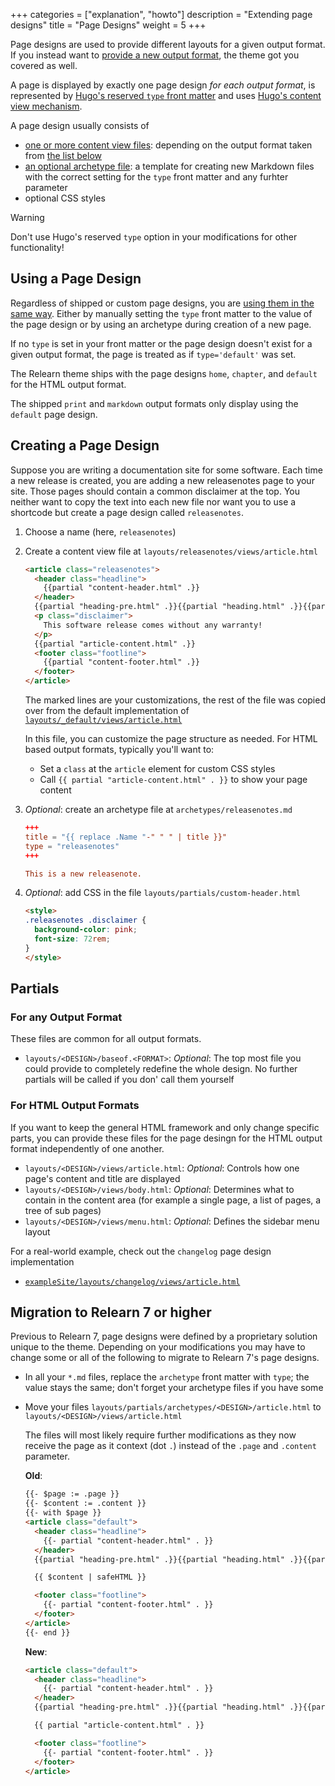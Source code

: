 +++
categories = ["explanation", "howto"]
description = "Extending page designs"
title = "Page Designs"
weight = 5
+++

Page designs are used to provide different layouts for a given output format. If you instead want to [provide a new output format](configuration/customization/outputformats), the theme got you covered as well.

A page is displayed by exactly one page design _for each output format_, is represented by [Hugo's reserved `type` front matter](https://gohugo.io/content-management/front-matter/#type) and uses [Hugo's content view mechanism](https://gohugo.io/templates/types/#content-view).

A page design usually consists of

- [one or more content view files](https://gohugo.io/templates/types/#content-view): depending on the output format taken from [the list below](#partials)
- [an optional archetype file](https://gohugo.io/content-management/archetypes/): a template for creating new Markdown files with the correct setting for the `type` front matter and any furhter parameter
- optional CSS styles

> [!warning]
> Don't use Hugo's reserved `type` option in your modifications for other functionality!

## Using a Page Design

Regardless of shipped or custom page designs, you are [using them in the same way](authoring/frontmatter/designs). Either by manually setting the `type` front matter to the value of the page design or by using an archetype during creation of a new page.

If no `type` is set in your front matter or the page design doesn't exist for a given output format, the page is treated as if `type='default'` was set.

The Relearn theme ships with the page designs `home`, `chapter`, and `default` for the HTML output format.

The shipped `print` and `markdown` output formats only display using the `default` page design.

## Creating a Page Design

Suppose you are writing a documentation site for some software. Each time a new release is created, you are adding a new releasenotes page to your site. Those pages should contain a common disclaimer at the top. You neither want to copy the text into each new file nor want you to use a shortcode but create a page design called `releasenotes`.

1. Choose a name (here, `releasenotes`)
2. Create a content view file at `layouts/releasenotes/views/article.html`

    ````html {title="layouts/releasenotes/views/article.html" hl_Lines="6-8"}
    <article class="releasenotes">
      <header class="headline">
        {{partial "content-header.html" .}}
      </header>
      {{partial "heading-pre.html" .}}{{partial "heading.html" .}}{{partial "heading-post.html" .}}
      <p class="disclaimer">
        This software release comes without any warranty!
      </p>
      {{partial "article-content.html" .}}
      <footer class="footline">
        {{partial "content-footer.html" .}}
      </footer>
    </article>
    ````

    The marked lines are your customizations, the rest of the file was copied over from the default implementation of [`layouts/_default/views/article.html`](https://github.com/McShelby/hugo-theme-relearn/blob/main/layouts/_default/views/article.html)

    In this file, you can customize the page structure as needed. For HTML based output formats, typically you'll want to:

    - Set a `class` at the `article` element for custom CSS styles
    - Call `{{ partial "article-content.html" . }}` to show your page content

3. _Optional_: create an archetype file at `archetypes/releasenotes.md`

    ````toml {title="archetypes/releasenotes.md"}
    +++
    title = "{{ replace .Name "-" " " | title }}"
    type = "releasenotes"
    +++

    This is a new releasenote.
    ````

4. _Optional_: add CSS in the file `layouts/partials/custom-header.html`

    ````html {title="layouts/partials/custom-header.html"}
    <style>
    .releasenotes .disclaimer {
      background-color: pink;
      font-size: 72rem;
    }
    </style>
    ````

## Partials

### For any Output Format

These files are common for all output formats.

- `layouts/<DESIGN>/baseof.<FORMAT>`: _Optional_: The top most file you could provide to completely redefine the whole design. No further partials will be called if you don' call them yourself

### For HTML Output Formats

If you want to keep the general HTML framework and only change specific parts, you can provide these files for the page desingn for the HTML output format independently of one another.

- `layouts/<DESIGN>/views/article.html`: _Optional_: Controls how one page's content and title are displayed
- `layouts/<DESIGN>/views/body.html`: _Optional_: Determines what to contain in the content area (for example a single page, a list of pages, a tree of sub pages)
- `layouts/<DESIGN>/views/menu.html`: _Optional_: Defines the sidebar menu layout

For a real-world example, check out the `changelog` page design implementation

- [`exampleSite/layouts/changelog/views/article.html`](https://github.com/McShelby/hugo-theme-relearn/blob/main/exampleSite/layouts/changelog/views/article.html)

## Migration to Relearn 7 or higher

Previous to Relearn 7, page designs were defined by a proprietary solution unique to the theme. Depending on your modifications you may have to change some or all of the following to migrate to Relearn 7's page designs.

- In all your `*.md` files, replace the `archetype` front matter with `type`; the value stays the same; don't forget your archetype files if you have some
- Move your files `layouts/partials/archetypes/<DESIGN>/article.html` to `layouts/<DESIGN>/views/article.html`

    The files will most likely require further modifications as they now receive the page as it context (dot `.`) instead of the `.page` and `.content` parameter.

    **Old**:

    ````html {title="layouts/partials/archetypes/&lt;DESIGN&gt;/article.html" hl_Lines="1-3 10 16"}
    {{- $page := .page }}
    {{- $content := .content }}
    {{- with $page }}
    <article class="default">
      <header class="headline">
        {{- partial "content-header.html" . }}
      </header>
      {{partial "heading-pre.html" .}}{{partial "heading.html" .}}{{partial "heading-post.html" .}}

      {{ $content | safeHTML }}

      <footer class="footline">
        {{- partial "content-footer.html" . }}
      </footer>
    </article>
    {{- end }}
    ````

    **New**:

    ````html {title="layouts/&lt;DESIGN&gt;/views/article.html" hl_Lines="7"}
    <article class="default">
      <header class="headline">
        {{- partial "content-header.html" . }}
      </header>
      {{partial "heading-pre.html" .}}{{partial "heading.html" .}}{{partial "heading-post.html" .}}

      {{ partial "article-content.html" . }}

      <footer class="footline">
        {{- partial "content-footer.html" . }}
      </footer>
    </article>
    ````
